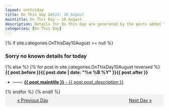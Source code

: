 ```yaml
---
layout: onthisday
title: On This Day &#124; 10 August
maintitle: On This Day — 10 August
description: Details for On This Day are generated by the posts added to the website so the content is subject to changes/updates over time.
categories: [On This Day]
---
```


{% if site.categories.OnThisDay10August == null %}
<h3>Sorry no known details for today</h3>
{% else %}
{% for post in site.categories.OnThisDay10August reversed %}
<strong>{{ post.before }}{{ post.date | date: "%e %B %Y" }}{{ post.after }}</strong>
<ul>
<li> ——: <a class="{{ post.class }}" href="{{ post.url }}"><strong>{{ post.maintitle }}</strong> - {{ post.post_description }}</a></li>
</ul>
{% endfor %}
{% endif %}
<br />
<div style="background-color: #f3f3f3; padding: 10px; border-radius: 5px; text-align: center; display: flex; justify-content: space-evenly;">
<a href="/onthisday/08/08-09">« Previous Day</a>
<span style="visibility:hidden;">[ Visit Leap Year February 29 ]</span>
<a href="/onthisday/08/08-11">Next Day »</a>
</div>
